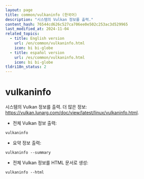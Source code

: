 ```yaml
---
layout: page
title: common/vulkaninfo (한국어)
description: "시스템의 Vulkan 정보를 출력."
content_hash: 76544cd626c527ca706ee0e502c253ac3d529965
last_modified_at: 2024-11-04
related_topics:
  - title: English version
    url: /en/common/vulkaninfo.html
    icon: bi bi-globe
  - title: español version
    url: /es/common/vulkaninfo.html
    icon: bi bi-globe
tldri18n_status: 2
---
```

# vulkaninfo

시스템의 Vulkan 정보를 출력.
더 많은 정보: <https://vulkan.lunarg.com/doc/view/latest/linux/vulkaninfo.html>.

- 전체 Vulkan 정보 출력:

`vulkaninfo`

- 요약 정보 출력:

`vulkaninfo --summary`

- 전체 Vulkan 정보를 HTML 문서로 생성:

`vulkaninfo --html`
